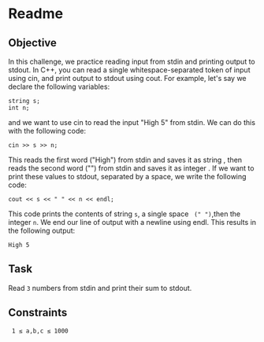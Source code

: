 # Readme 


## Objective

In this challenge, we practice reading input from stdin and printing output to stdout.
In C++, you can read a single whitespace-separated token of input using cin, and print output to stdout using cout. For example, let's say we declare the following variables:
```
string s;
int n;
```
and we want to use cin to read the input "High 5" from stdin. We can do this with the following code:
```
cin >> s >> n;
```
This reads the first word ("High") from stdin and saves it as string , then reads the second word ("") from stdin and saves it as integer . If we want to print these values to stdout, separated by a space, we write the following code:
```
cout << s << " " << n << endl;
```
This code prints the contents of string ```s```,  a single space ``` (" ")```,then the integer ```n```. We end our line of output with a newline using endl. This results in the following output:
```
High 5
```
## Task
Read ```3``` numbers from stdin and print their sum to stdout.

## Constraints

``` 1 ≤ a,b,c ≤ 1000```  


